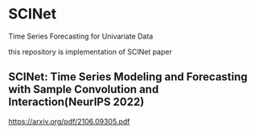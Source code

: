 # SCINet
Time Series Forecasting for Univariate Data

this repository is implementation of SCINet paper

## SCINet: Time Series Modeling and Forecasting with Sample Convolution and Interaction(NeurIPS 2022)
https://arxiv.org/pdf/2106.09305.pdf
